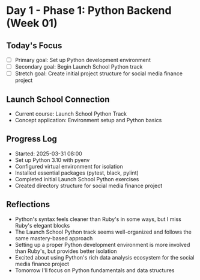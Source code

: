 # Day 1 - Phase 1: Python Backend (Week 01)

## Today's Focus
- [ ] Primary goal: Set up Python development environment
- [ ] Secondary goal: Begin Launch School Python track
- [ ] Stretch goal: Create initial project structure for social media finance project

## Launch School Connection
- Current course: Launch School Python Track
- Concept application: Environment setup and Python basics

## Progress Log
- Started: 2025-03-31 08:00
- Set up Python 3.10 with pyenv
- Configured virtual environment for isolation
- Installed essential packages (pytest, black, pylint)
- Completed initial Launch School Python exercises
- Created directory structure for social media finance project

## Reflections
- Python's syntax feels cleaner than Ruby's in some ways, but I miss Ruby's elegant blocks
- The Launch School Python track seems well-organized and follows the same mastery-based approach
- Setting up a proper Python development environment is more involved than Ruby's, but provides better isolation
- Excited about using Python's rich data analysis ecosystem for the social media finance project
- Tomorrow I'll focus on Python fundamentals and data structures

